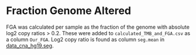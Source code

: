 # Fraction Genome Altered
FGA was calculated per sample as the fraction of the genome with absolute log2 copy ratios > 0.2. These were added to `calculated_TMB_and_FGA.csv` as a column `Our_FGA`. Log2 copy ratio is found as column `seg.mean` in [data_cna_hg19.seg](https://github.com/TomMakesThings/Genomics-II-Group/blob/main/Data/data_cna_hg19.seg).
